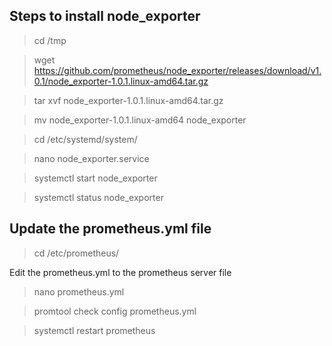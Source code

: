 ## Steps to install node_exporter

> cd /tmp

> wget https://github.com/prometheus/node_exporter/releases/download/v1.0.1/node_exporter-1.0.1.linux-amd64.tar.gz

> tar xvf node_exporter-1.0.1.linux-amd64.tar.gz

> mv node_exporter-1.0.1.linux-amd64 node_exporter

> cd /etc/systemd/system/

> nano node_exporter.service

> systemctl start node_exporter

> systemctl status node_exporter

## Update the prometheus.yml file

> cd /etc/prometheus/

Edit the prometheus.yml to the prometheus server file 
> nano prometheus.yml

> promtool check config prometheus.yml

> systemctl restart prometheus
